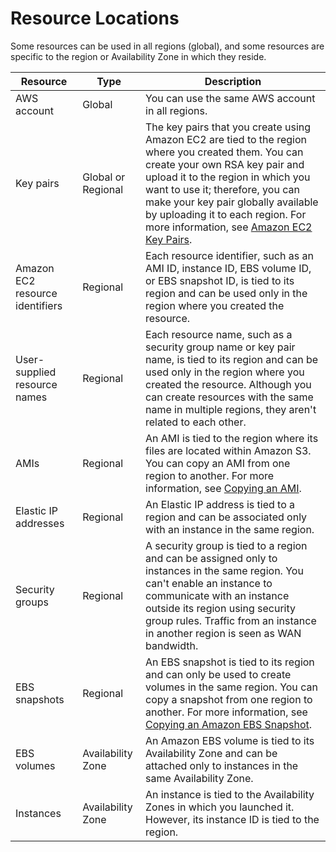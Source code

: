# Resource Locations<a name="resources"></a>

Some resources can be used in all regions \(global\), and some resources are specific to the region or Availability Zone in which they reside\. 


| Resource | Type | Description | 
| --- | --- | --- | 
|  AWS account  |  Global  |  You can use the same AWS account in all regions\.  | 
|  Key pairs  |  Global or Regional  |  The key pairs that you create using Amazon EC2 are tied to the region where you created them\. You can create your own RSA key pair and upload it to the region in which you want to use it; therefore, you can make your key pair globally available by uploading it to each region\. For more information, see [Amazon EC2 Key Pairs](ec2-key-pairs.md)\.  | 
|  Amazon EC2 resource identifiers  |  Regional  |  Each resource identifier, such as an AMI ID, instance ID, EBS volume ID, or EBS snapshot ID, is tied to its region and can be used only in the region where you created the resource\.  | 
|  User\-supplied resource names  |  Regional  |  Each resource name, such as a security group name or key pair name, is tied to its region and can be used only in the region where you created the resource\. Although you can create resources with the same name in multiple regions, they aren't related to each other\.  | 
|  AMIs  |  Regional  |  An AMI is tied to the region where its files are located within Amazon S3\. You can copy an AMI from one region to another\. For more information, see [Copying an AMI](CopyingAMIs.md)\.  | 
|  Elastic IP addresses  |  Regional  |  An Elastic IP address is tied to a region and can be associated only with an instance in the same region\.  | 
|  Security groups  |  Regional  |  A security group is tied to a region and can be assigned only to instances in the same region\. You can't enable an instance to communicate with an instance outside its region using security group rules\. Traffic from an instance in another region is seen as WAN bandwidth\.  | 
|  EBS snapshots  |  Regional  |  An EBS snapshot is tied to its region and can only be used to create volumes in the same region\. You can copy a snapshot from one region to another\. For more information, see [Copying an Amazon EBS Snapshot](ebs-copy-snapshot.md)\.  | 
|  EBS volumes  |  Availability Zone  |  An Amazon EBS volume is tied to its Availability Zone and can be attached only to instances in the same Availability Zone\.  | 
|  Instances  |  Availability Zone  |  An instance is tied to the Availability Zones in which you launched it\. However, its instance ID is tied to the region\.  | 